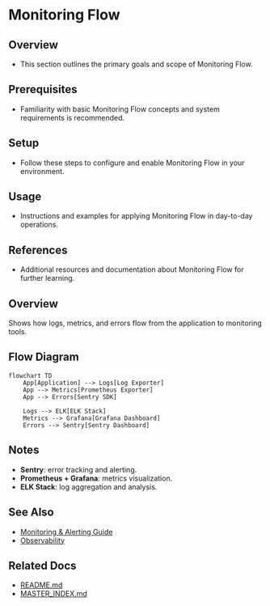 # Monitoring Flow

## Overview
- This section outlines the primary goals and scope of Monitoring Flow.

## Prerequisites
- Familiarity with basic Monitoring Flow concepts and system requirements is recommended.

## Setup
- Follow these steps to configure and enable Monitoring Flow in your environment.

## Usage
- Instructions and examples for applying Monitoring Flow in day-to-day operations.

## References
- Additional resources and documentation about Monitoring Flow for further learning.


## Overview
Shows how logs, metrics, and errors flow from the application to monitoring tools.

## Flow Diagram
```mermaid
flowchart TD
    App[Application] --> Logs[Log Exporter]
    App --> Metrics[Prometheus Exporter]
    App --> Errors[Sentry SDK]

    Logs --> ELK[ELK Stack]
    Metrics --> Grafana[Grafana Dashboard]
    Errors --> Sentry[Sentry Dashboard]
```

## Notes
- **Sentry**: error tracking and alerting.
- **Prometheus + Grafana**: metrics visualization.
- **ELK Stack**: log aggregation and analysis.

## See Also
- [Monitoring & Alerting Guide](MONITORING.md)
- [Observability](OBSERVABILITY.md)

## Related Docs
- [README.md](README.md)
- [MASTER_INDEX.md](MASTER_INDEX.md)

